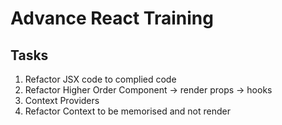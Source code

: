 # Advance React Training

## Tasks

1. Refactor JSX code to complied code
2. Refactor Higher Order Component -> render props -> hooks
3. Context Providers
4. Refactor Context to be memorised and not render
